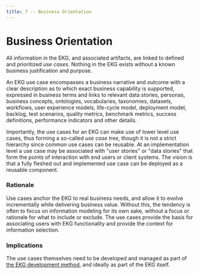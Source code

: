 ```yaml
---
title: 7 -- Business Orientation
---
```

# Business Orientation

All information in the EKG, and associated artifacts, are linked to defined and 
prioritized _use cases_.
Nothing in the EKG exists without a known business justification and purpose.

An EKG use case encompasses a business narrative and outcome with a clear description
as to which exact business capability is supported, expressed in business terms and links 
to relevant data stories, personas, business concepts, ontologies, vocabularies, 
taxonomies, datasets, workflows, user experience models, life-cycle model, deployment model,
backlog, test scenarios, quality metrics, benchmark metrics, success definitions,
performance indicators and other details.

Importantly, the use cases for an EKG can make use of lower level use cases, 
thus forming a so-called _use case tree_, though it is not a strict hierarchy 
since common use cases can be reusable. 
At an implementation level a use case may be associated with "user stories" or 
"data stories" that form the points of interaction with end users or client systems.
The vision is that a fully fleshed out and implemented use case can be deployed 
as a reusable component.

### Rationale

Use cases anchor the EKG to real business needs, and allow it to 
evolve incrementally while delivering business value. 
Without this, the tendency is often to focus on information modeling for its own sake, 
without a focus or rationale for what to include or exclude.
The use cases provide the basis for associating users with EKG functionality 
and provide the context for information selection.

### Implications

The use cases themselves need to be developed and managed as part of [the 
EKG development method](https://method.ekgf.org), 
and ideally as part of the EKG itself.
